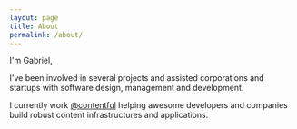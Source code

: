```yaml
---
layout: page
title: About
permalink: /about/
---
```


I'm Gabriel,

I've been involved in several projects and assisted corporations and startups with software design, management and development.

I currently work [@contentful](https://www.contentful.com/) helping awesome developers and companies build robust content infrastructures and applications.
